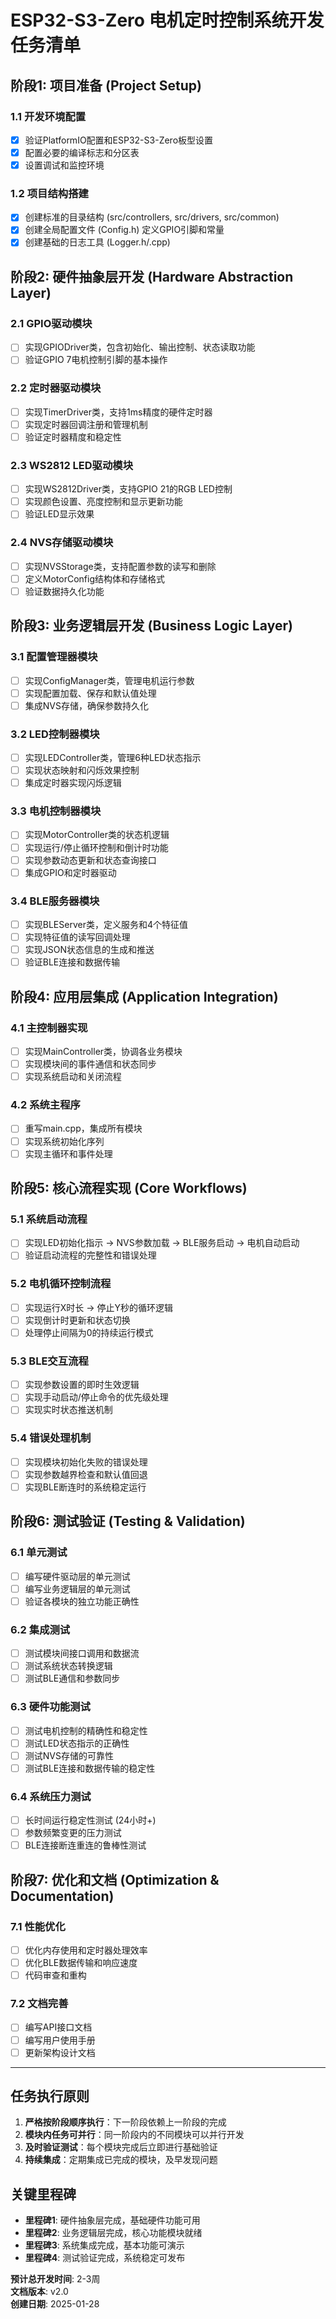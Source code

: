 # ESP32-S3-Zero 电机定时控制系统开发任务清单

## 阶段1: 项目准备 (Project Setup)

### 1.1 开发环境配置
- [x] 验证PlatformIO配置和ESP32-S3-Zero板型设置
- [x] 配置必要的编译标志和分区表
- [x] 设置调试和监控环境

### 1.2 项目结构搭建
- [x] 创建标准的目录结构 (src/controllers, src/drivers, src/common)
- [x] 创建全局配置文件 (Config.h) 定义GPIO引脚和常量
- [x] 创建基础的日志工具 (Logger.h/.cpp)

## 阶段2: 硬件抽象层开发 (Hardware Abstraction Layer)

### 2.1 GPIO驱动模块
- [ ] 实现GPIODriver类，包含初始化、输出控制、状态读取功能
- [ ] 验证GPIO 7电机控制引脚的基本操作

### 2.2 定时器驱动模块  
- [ ] 实现TimerDriver类，支持1ms精度的硬件定时器
- [ ] 实现定时器回调注册和管理机制
- [ ] 验证定时器精度和稳定性

### 2.3 WS2812 LED驱动模块
- [ ] 实现WS2812Driver类，支持GPIO 21的RGB LED控制
- [ ] 实现颜色设置、亮度控制和显示更新功能
- [ ] 验证LED显示效果

### 2.4 NVS存储驱动模块
- [ ] 实现NVSStorage类，支持配置参数的读写和删除
- [ ] 定义MotorConfig结构体和存储格式
- [ ] 验证数据持久化功能

## 阶段3: 业务逻辑层开发 (Business Logic Layer)

### 3.1 配置管理器模块
- [ ] 实现ConfigManager类，管理电机运行参数
- [ ] 实现配置加载、保存和默认值处理
- [ ] 集成NVS存储，确保参数持久化

### 3.2 LED控制器模块
- [ ] 实现LEDController类，管理6种LED状态指示
- [ ] 实现状态映射和闪烁效果控制
- [ ] 集成定时器实现闪烁逻辑

### 3.3 电机控制器模块
- [ ] 实现MotorController类的状态机逻辑
- [ ] 实现运行/停止循环控制和倒计时功能
- [ ] 实现参数动态更新和状态查询接口
- [ ] 集成GPIO和定时器驱动

### 3.4 BLE服务器模块
- [ ] 实现BLEServer类，定义服务和4个特征值
- [ ] 实现特征值的读写回调处理
- [ ] 实现JSON状态信息的生成和推送
- [ ] 验证BLE连接和数据传输

## 阶段4: 应用层集成 (Application Integration)

### 4.1 主控制器实现
- [ ] 实现MainController类，协调各业务模块
- [ ] 实现模块间的事件通信和状态同步
- [ ] 实现系统启动和关闭流程

### 4.2 系统主程序
- [ ] 重写main.cpp，集成所有模块
- [ ] 实现系统初始化序列
- [ ] 实现主循环和事件处理

## 阶段5: 核心流程实现 (Core Workflows)

### 5.1 系统启动流程
- [ ] 实现LED初始化指示 → NVS参数加载 → BLE服务启动 → 电机自动启动
- [ ] 验证启动流程的完整性和错误处理

### 5.2 电机循环控制流程
- [ ] 实现运行X时长 → 停止Y秒的循环逻辑
- [ ] 实现倒计时更新和状态切换
- [ ] 处理停止间隔为0的持续运行模式

### 5.3 BLE交互流程
- [ ] 实现参数设置的即时生效逻辑
- [ ] 实现手动启动/停止命令的优先级处理
- [ ] 实现实时状态推送机制

### 5.4 错误处理机制
- [ ] 实现模块初始化失败的错误处理
- [ ] 实现参数越界检查和默认值回退
- [ ] 实现BLE断连时的系统稳定运行

## 阶段6: 测试验证 (Testing & Validation)

### 6.1 单元测试
- [ ] 编写硬件驱动层的单元测试
- [ ] 编写业务逻辑层的单元测试
- [ ] 验证各模块的独立功能正确性

### 6.2 集成测试
- [ ] 测试模块间接口调用和数据流
- [ ] 测试系统状态转换逻辑
- [ ] 测试BLE通信和参数同步

### 6.3 硬件功能测试
- [ ] 测试电机控制的精确性和稳定性
- [ ] 测试LED状态指示的正确性
- [ ] 测试NVS存储的可靠性
- [ ] 测试BLE连接和数据传输的稳定性

### 6.4 系统压力测试
- [ ] 长时间运行稳定性测试 (24小时+)
- [ ] 参数频繁变更的压力测试
- [ ] BLE连接断连重连的鲁棒性测试

## 阶段7: 优化和文档 (Optimization & Documentation)

### 7.1 性能优化
- [ ] 优化内存使用和定时器处理效率
- [ ] 优化BLE数据传输和响应速度
- [ ] 代码审查和重构

### 7.2 文档完善
- [ ] 编写API接口文档
- [ ] 编写用户使用手册
- [ ] 更新架构设计文档

---

## 任务执行原则

1. **严格按阶段顺序执行**：下一阶段依赖上一阶段的完成
2. **模块内任务可并行**：同一阶段内的不同模块可以并行开发
3. **及时验证测试**：每个模块完成后立即进行基础验证
4. **持续集成**：定期集成已完成的模块，及早发现问题

## 关键里程碑

- **里程碑1**: 硬件抽象层完成，基础硬件功能可用
- **里程碑2**: 业务逻辑层完成，核心功能模块就绪  
- **里程碑3**: 系统集成完成，基本功能可演示
- **里程碑4**: 测试验证完成，系统稳定可发布

**预计总开发时间**: 2-3周  
**文档版本**: v2.0  
**创建日期**: 2025-01-28